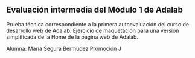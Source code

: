 ## Evaluación intermedia del Módulo 1 de Adalab

Prueba técnica correspondiente a la primera autoevaluación del curso de desarrollo web de Adalab.
Ejercicio de maquetación para una versión simplificada de la Home de la página web de Adalab.

Alumna: María Segura Bermúdez
Promoción J
